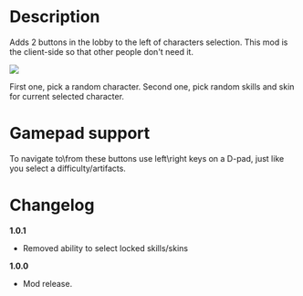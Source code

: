 # Description
Adds 2 buttons in the lobby to the left of characters selection.
This mod is the client-side so that other people don't need it.

![](https://cdn.discordapp.com/attachments/706089456855154778/772397543581417482/unknown.png)

First one, pick a random character.
Second one, pick random skills and skin for current selected character.

# Gamepad support
To navigate to\from these buttons use left\right keys on a D-pad, just like you select a difficulty/artifacts.

# Changelog

**1.0.1**

* Removed ability to select locked skills/skins

**1.0.0**

* Mod release.
